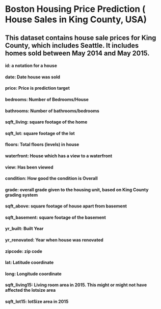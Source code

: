 # Boston Housing Price Prediction ( House Sales in King County, USA)

## This dataset contains house sale prices for King County, which includes Seattle. It includes homes sold between May 2014 and May 2015.

#### id: a notation for a house

#### date: Date house was sold

#### price: Price is prediction target

#### bedrooms: Number of Bedrooms/House

#### bathrooms: Number of bathrooms/bedrooms

#### sqft_living: square footage of the home

#### sqft_lot: square footage of the lot

#### floors: Total floors (levels) in house

#### waterfront: House which has a view to a waterfront

#### view: Has been viewed

#### condition: How good the condition is Overall

#### grade: overall grade given to the housing unit, based on King County grading system

#### sqft_above: square footage of house apart from basement

#### sqft_basement: square footage of the basement

#### yr_built: Built Year

#### yr_renovated: Year when house was renovated

#### zipcode: zip code

#### lat: Latitude coordinate

#### long: Longitude coordinate

#### sqft_living15: Living room area in 2015. This might or might not have affected the lotsize area

#### sqft_lot15: lotSize area in 2015
